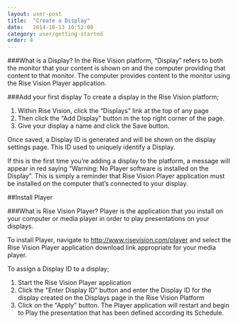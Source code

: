 ```yaml
---
layout: user-post
title:  "Create a Display"
date:   2014-10-13 10:52:00
category: user/getting-started
order: 4
---
```


###What is a Display?
In the Rise Vision platform, “Display” refers to both the monitor that your content is shown on and the computer providing that content to that monitor.  The computer provides content to the monitor using the Rise Vision Player application. 

###Add your first display
To create a display in the Rise Vision platform;  

1. Within Rise Vision, click the “Displays” link at the top of any page 
2. Then click the “Add Display” button in the top right corner of the page. 
3. Give your display a name and click the Save button.  

Once saved, a Display ID is generated and will be shown on the display settings page. This ID used to uniquely identify a Display.

If this is the first time you’re adding a display to the platform, a message will appear in red saying “Warning: No Player software is installed on the Display”.  This is simply a reminder that Rise Vision Player application must be installed on the computer that’s connected to your display.

##Install Player

###What is Rise Vision Player?
Player is the application that you install on your computer or media player in order to play presentations on your displays.

To install Player, navigate to http://www.risevision.com/player and select the Rise Vision Player application download link appropriate for your media player.

To assign a Display ID to a display;

1. Start the Rise Vision Player application
2. Click the "Enter Display ID" button and enter the Display ID for the display created on the Displays page in the Rise Vision Platform
3. Click on the "Apply" button. The Player application will restart and begin to Play the presentation that has been defined according its Schedule.